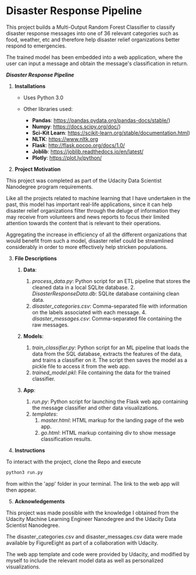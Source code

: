 # Disaster Response Pipeline
This project builds a Multi-Output Random Forest Classifier to classify disaster response messages into one of 36 relevant categories such as food, weather, etc and therefore help
disaster relief organizations better respond to emergencies. 

The trained model has been embedded into a web application, where the user can input a message and obtain the message's 
classification in return. 

***Disaster Response Pipeline***

1. **Installations**

    - Uses Python 3.0
    
    - Other libraries used:
    
        - **Pandas**: https://pandas.pydata.org/pandas-docs/stable/)
        - **Numpy**: https://docs.scipy.org/doc/)
        - **Sci-Kit Learn**: https://scikit-learn.org/stable/documentation.html)
        - **NLTK**: https://www.nltk.org
        - **Flask**: http://flask.pocoo.org/docs/1.0/
        - **Joblib**: https://joblib.readthedocs.io/en/latest/
        - **Plotly**: https://plot.ly/python/

2. **Project Motivation**

This project was completed as part of the Udacity Data Scientist Nanodegree program requirements.

Like all the projects related to machine learning that I have undertaken in the past, this model has important
real-life applications, since it can help disaster relief organizations filter through the deluge
of information they may receive from volunteers and news reports to focus their limited attention towards the 
content that is relevant to their operations. 

Aggregating the increase in efficiency of all the different organizations that would benefit from such a model,
disaster relief could be streamlined considerably in order to more effectively help stricken populations. 

3. **File Descriptions**

	1. **Data**:
	
		1. *process_data.py*: Python script for an ETL pipeline that stores the cleaned data in a local SQLite database.
    		2. *DisasterResponseData.db*: SQLite database containing clean data.
   		3. *disaster_categories.csv*: Comma-separated file with information on the labels associated with each message.
    		4. *disaster_messages.csv*: Comma-separated file containing the raw messages.
		
	2. **Models**: 
	
		1. *train_classifier.py*: Python script for an ML pipeline that loads the data from the SQL database, extracts the features of the data, and trains a classifier on it. The script then saves the model as a pickle file to access it from the web app. 
		2. *trained_model.pkl*: File containing the data for the trained classifier.
		
	3. **App**:
	
		1. *run.py*: Python script for launching the Flask web app containing the message classifier and other data visualizations. 
		2. *templates*:
			1. *master.html*: HTML markup for the landing page of the web app.
			2. *go.html*: HTML markup containing div to show message classification results. 


4. **Instructions**

To interact with the project, clone the Repo and execute
```python
python3 run.py
```
from within the 'app' folder in your terminal. The link to the web app will then appear. 


5. **Acknowledgements**

This project was made possible with the knowledge I obtained from the Udacity Machine Learning Engineer Nanodegree and the Udacity Data Scientist Nanodegree. 

The disaster_categories.csv and disaster_messages.csv data were made available by FigureEight as part of a collaboration with Udacity.

The web app template and code were provided by Udacity, and modified by myself to include the relevant model data as well as 
personalized visualizations. 
